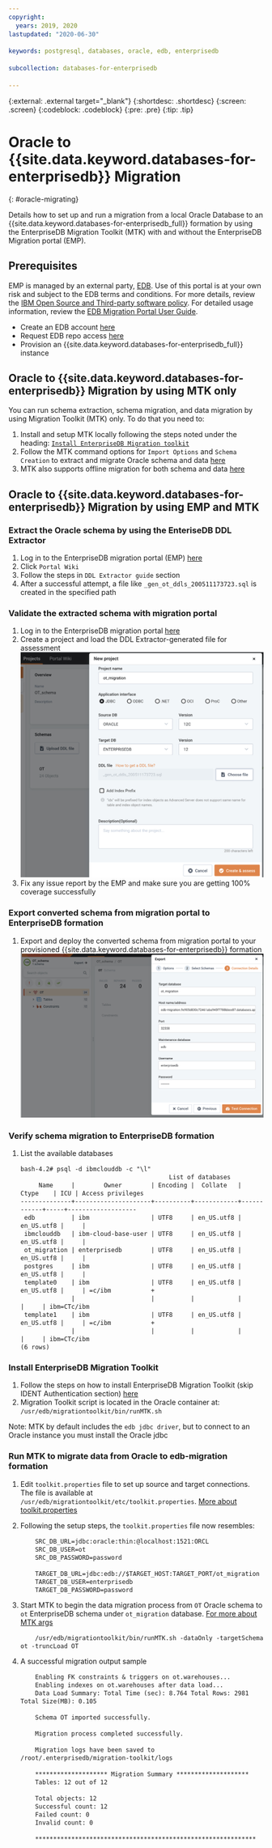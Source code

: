 ```yaml
---
copyright:
  years: 2019, 2020
lastupdated: "2020-06-30"

keywords: postgresql, databases, oracle, edb, enterprisedb

subcollection: databases-for-enterprisedb

---
```


{:external: .external target="_blank"}
{:shortdesc: .shortdesc}
{:screen: .screen}
{:codeblock: .codeblock}
{:pre: .pre}
{:tip: .tip}

# Oracle to {{site.data.keyword.databases-for-enterprisedb}} Migration
{: #oracle-migrating}

Details how to set up and run a migration from a local Oracle Database to an {{site.data.keyword.databases-for-enterprisedb_full}} formation by using the EnterpriseDB Migration Toolkit (MTK) with and without the EnterpriseDB Migration portal (EMP). 


## Prerequisites
EMP is managed by an external party, [EDB](https://www.enterprisedb.com/). Use of this portal is at your own risk and subject to the EDB terms and conditions. For more details, review the [IBM Open Source and Third-party software policy](https://www.ibm.com/support/pages/ibm-open-source-and-third-party-software-policy). For detailed usage information, review the [EDB Migration Portal User Guide](https://www.enterprisedb.com/edb-docs/p/edb-postgres-migration-portal). 
- Create an EDB account [here](https://www.enterprisedb.com/) 
- Request EDB repo access [here](https://info.enterprisedb.com/rs/069-ALB-339/images/Repository%20Access%2004-09-2019.pdf?_ga=2.254315016.140796928.1589217151-186337169.1584631506)
- Provision an {{site.data.keyword.databases-for-enterprisedb_full}} instance

## Oracle to {{site.data.keyword.databases-for-enterprisedb}} Migration by using MTK only
You can run schema extraction, schema migration, and data migration by using Migration Toolkit (MTK) only. To do that you need to:
1. Install and setup MTK locally following the steps noted under the heading: [`Install EnterpriseDB Migration toolkit`](###install-enterprisedb-migrationtoolkit)
2. Follow the MTK command options for `Import Options` and `Schema Creation` to extract and migrate Oracle schema and data [here](https://www.enterprisedb.com/edb-docs/d/edb-postgres-migration-toolkit/user-guides/user-guide/52.0.3/mtk_command_options.html)
3. MTK also supports offline migration for both schema and data [here](https://www.enterprisedb.com/edb-docs/d/edb-postgres-migration-toolkit/user-guides/user-guide/52.0.3/mtk_command_options.html#offline-migration-options)

## Oracle to {{site.data.keyword.databases-for-enterprisedb}} Migration by using EMP and MTK

### Extract the Oracle schema by using the EnteriseDB DDL Extractor
1. Log in to the EnterpriseDB migration portal (EMP) [here](https://migration.enterprisedb.com/)
2. Click `Portal Wiki`
3. Follow the steps in `DDL Extractor guide` section
4. After a successful attempt, a file like `_gen_ot_ddls_200511173723.sql` is created in the specified path

### Validate the extracted schema with migration portal
1. Log in to the EnterpriseDB migration portal [here](https://migration.enterprisedb.com/)
2. Create a project and load the DDL Extractor-generated file for assessment 
![migration-portal-setup](images/migration-portal-setup.png)
3. Fix any issue report by the EMP and make sure you are getting 100% coverage successfully

### Export converted schema from migration portal to EnterpriseDB formation
1. Export and deploy the converted schema from migration portal to your provisioned {{site.data.keyword.databases-for-enterprisedb}} formation 
![exporting-schema](images/exporting-schema.png)


### Verify schema migration to EnterpriseDB formation
1. List the available databases
    ```text
    bash-4.2# psql -d ibmclouddb -c "\l"
                                             List of databases
         Name     |        Owner        | Encoding |  Collate   |   Ctype    | ICU | Access privileges
    --------------+---------------------+----------+------------+------------+-----+-------------------
     edb          | ibm                 | UTF8     | en_US.utf8 | en_US.utf8 |     |
     ibmclouddb   | ibm-cloud-base-user | UTF8     | en_US.utf8 | en_US.utf8 |     |
     ot_migration | enterprisedb        | UTF8     | en_US.utf8 | en_US.utf8 |     |
     postgres     | ibm                 | UTF8     | en_US.utf8 | en_US.utf8 |     |
     template0    | ibm                 | UTF8     | en_US.utf8 | en_US.utf8 |     | =c/ibm           +
                  |                     |          |            |            |     | ibm=CTc/ibm
     template1    | ibm                 | UTF8     | en_US.utf8 | en_US.utf8 |     | =c/ibm           +
                  |                     |          |            |            |     | ibm=CTc/ibm
    (6 rows)
    ``` 


### Install EnterpriseDB Migration Toolkit
1. Follow the steps on how to install EnterpriseDB Migration Toolkit (skip IDENT Authentication section)
    [here](https://www.enterprisedb.com/edb-docs/d/edb-postgres-migration-toolkit/user-guides/user-guide/53.0.0/installing_mtk.html#using-an-rpm-package-to-install-migration-toolkit)
2. Migration Toolkit script is located in the Oracle container at: `/usr/edb/migrationtoolkit/bin/runMTK.sh`
   
Note: MTK by default includes the `edb jdbc driver`, but to connect to an Oracle instance you must install the Oracle jdbc

### Run MTK to migrate data from Oracle to edb-migration formation
1. Edit `toolkit.properties` file to set up source and target connections. The file is available at `/usr/edb/migrationtoolkit/etc/toolkit.properties`. [More about toolkit.properties](https://www.enterprisedb.com/edb-docs/d/edb-postgres-migration-toolkit/user-guides/user-guide/53.0.0/building_toolkit.properties_file.html)
2. Following the setup steps, the `toolkit.properties` file now resembles:
    ```text
        SRC_DB_URL=jdbc:oracle:thin:@localhost:1521:ORCL
        SRC_DB_USER=ot
        SRC_DB_PASSWORD=password

        TARGET_DB_URL=jdbc:edb://$TARGET_HOST:TARGET_PORT/ot_migration
        TARGET_DB_USER=enterprisedb
        TARGET_DB_PASSWORD=password
	```
3. Start MTK to begin the data migration process from `OT` Oracle schema to `ot` EnterpriseDB schema under `ot_migration` database. [For more about MTK args](https://www.enterprisedb.com/edb-docs/d/edb-postgres-migration-toolkit/user-guides/user-guide/53.0.0/mtk_command_options.html)

    ```text
        /usr/edb/migrationtoolkit/bin/runMTK.sh -dataOnly -targetSchema ot -truncLoad OT
    ```
4. A successful migration output sample
    ```text
        Enabling FK constraints & triggers on ot.warehouses...
        Enabling indexes on ot.warehouses after data load...
        Data Load Summary: Total Time (sec): 8.764 Total Rows: 2981 Total Size(MB): 0.105
        
        Schema OT imported successfully.
        
        Migration process completed successfully.
        
        Migration logs have been saved to /root/.enterprisedb/migration-toolkit/logs
        
        ******************** Migration Summary ********************
        Tables: 12 out of 12
        
        Total objects: 12
        Successful count: 12
        Failed count: 0
        Invalid count: 0
        
        *************************************************************
    ```
